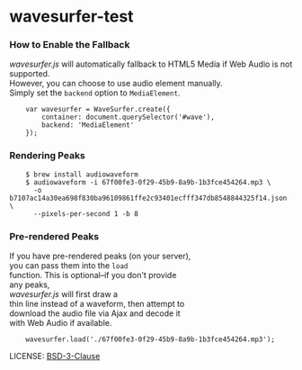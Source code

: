 # wavesurfer-test

### How to Enable the Fallback</h3>
     
*wavesurfer.js* will automatically fallback to HTML5 Media if Web Audio is not supported.  
However, you can choose to use audio element manually.  
Simply set the `backend` option to `MediaElement`.
                
        var wavesurfer = WaveSurfer.create({
            container: document.querySelector('#wave'),
            backend: 'MediaElement'
        });


### Rendering Peaks

        $ brew install audiowaveform
        $ audiowaveform -i 67f00fe3-0f29-45b9-8a9b-1b3fce454264.mp3 \
          -o b7107ac14a30ea698f830ba96109861ffe2c93401ecfff347db8548844325f14.json \
          --pixels-per-second 1 -b 8

### Pre-rendered Peaks

If you have pre-rendered peaks (on your server),  
you can pass them into the `load`  
function. This is optional–if you don't provide  
any peaks,  
*wavesurfer.js* will first draw a  
thin line instead of a waveform, then attempt to  
download the audio file via Ajax and decode it  
with Web Audio if available.

        wavesurfer.load('./67f00fe3-0f29-45b9-8a9b-1b3fce454264.mp3');

LICENSE: [BSD-3-Clause](https://opensource.org/licenses/BSD-3-Clause)
